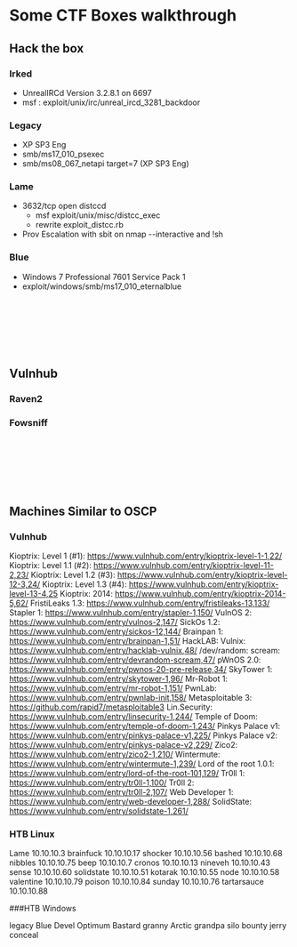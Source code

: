 # Some CTF Boxes walkthrough



## Hack the box

### Irked
- UnrealIRCd Version 3.2.8.1 on 6697
- msf : exploit/unix/irc/unreal_ircd_3281_backdoor


### Legacy
- XP SP3 Eng
- smb/ms17_010_psexec
- smb/ms08_067_netapi target=7 (XP SP3 Eng)

### Lame 
- 3632/tcp open  distccd 
  - msf exploit/unix/misc/distcc_exec 
  - rewrite exploit_distcc.rb 
- Prov Escalation with sbit on nmap --interactive and  !sh

### Blue
- Windows 7 Professional 7601 Service Pack 1
- exploit/windows/smb/ms17_010_eternalblue


<br><br>
================================================
## Vulnhub

### Raven2


### Fowsniff



<br><br>
================================================
## Machines Similar to OSCP


### Vulnhub

Kioptrix: Level 1 (#1): https://www.vulnhub.com/entry/kioptrix-level-1-1,22/
Kioptrix: Level 1.1 (#2): https://www.vulnhub.com/entry/kioptrix-level-11-2,23/
Kioptrix: Level 1.2 (#3): https://www.vulnhub.com/entry/kioptrix-level-12-3,24/
Kioptrix: Level 1.3 (#4): https://www.vulnhub.com/entry/kioptrix-level-13-4,25
Kioptrix: 2014: https://www.vulnhub.com/entry/kioptrix-2014-5,62/
FristiLeaks 1.3: https://www.vulnhub.com/entry/fristileaks-13,133/
Stapler 1: https://www.vulnhub.com/entry/stapler-1,150/
VulnOS 2: https://www.vulnhub.com/entry/vulnos-2,147/
SickOs 1.2: https://www.vulnhub.com/entry/sickos-12,144/
Brainpan 1: https://www.vulnhub.com/entry/brainpan-1,51/
HackLAB: Vulnix: https://www.vulnhub.com/entry/hacklab-vulnix,48/
/dev/random: scream: https://www.vulnhub.com/entry/devrandom-scream,47/
pWnOS 2.0: https://www.vulnhub.com/entry/pwnos-20-pre-release,34/
SkyTower 1: https://www.vulnhub.com/entry/skytower-1,96/
Mr-Robot 1: https://www.vulnhub.com/entry/mr-robot-1,151/
PwnLab: https://www.vulnhub.com/entry/pwnlab-init,158/
Metasploitable 3: https://github.com/rapid7/metasploitable3
Lin.Security: https://www.vulnhub.com/entry/linsecurity-1,244/
Temple of Doom: https://www.vulnhub.com/entry/temple-of-doom-1,243/
Pinkys Palace v1: https://www.vulnhub.com/entry/pinkys-palace-v1,225/
Pinkys Palace v2: https://www.vulnhub.com/entry/pinkys-palace-v2,229/
Zico2: https://www.vulnhub.com/entry/zico2-1,210/
Wintermute: https://www.vulnhub.com/entry/wintermute-1,239/
Lord of the root 1.0.1: https://www.vulnhub.com/entry/lord-of-the-root-101,129/
Tr0ll 1: https://www.vulnhub.com/entry/tr0ll-1,100/
Tr0ll 2: https://www.vulnhub.com/entry/tr0ll-2,107/
Web Developer 1: https://www.vulnhub.com/entry/web-developer-1,288/
SolidState: https://www.vulnhub.com/entry/solidstate-1,261/

### HTB Linux

Lame 10.10.10.3
brainfuck 10.10.10.17
shocker 10.10.10.56
bashed 10.10.10.68
nibbles 10.10.10.75
beep 10.10.10.7
cronos 10.10.10.13
nineveh 10.10.10.43
sense 10.10.10.60
solidstate 10.10.10.51
kotarak 10.10.10.55
node 10.10.10.58
valentine 10.10.10.79
poison 10.10.10.84
sunday 10.10.10.76
tartarsauce 10.10.10.88

###HTB Windows

legacy
Blue
Devel
Optimum
Bastard
granny
Arctic
grandpa
silo
bounty
jerry
conceal



